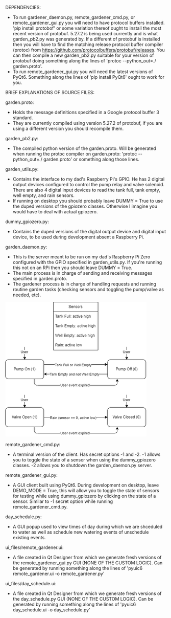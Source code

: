 DEPENDENCIES:
  - To run gardener_daemon.py, remote_gardener_cmd.py, or remote_gardener_gui.py you will need to have protocol buffers installed. 'pip install protobof' or some variation thereof ought to install the most recent version of protobuf. 5.27.2 is being used currently and is what garden_pb2.py was generated by. If a different of protobuf is installed then you will have to find the matching release protocol buffer compiler (protoc) from https://github.com/protocolbuffers/protobuf/releases. You can then compile a new garden_pb2.py suitable for your version of protobuf doing something along the lines of 'protoc --python_out=./ garden.proto'.
  - To run remote_gardener_gui.py you will need the latest versions of PyQt6. Something along the lines of 'pip install PyQt6' ought to work for you.

BRIEF EXPLANATIONS OF SOURCE FILES:

garden.proto:
  - Holds the message definitions specified in a Google protocol buffer 3 standard.
  - They are currently compiled using version 5.27.2 of protobuf, if you are using a different version you should recompile them.

garden_pb2.py:
  - The compiled python version of the garden.proto. Will be generated when running the protoc compiler on garden.proto: 'protoc --python_out=./ garden.proto' or something along those lines.

garden_utils.py:
  - Contains the interface to my dad's Raspberry Pi's GPIO. He has 2 digital output devices configured to control the pump relay and valve solenoid. There are also 4 digital input devices to read the tank full, tank empty, well empty, and rain sensors.
  - If running on desktop you should probably leave DUMMY = True to use the duped versions of the gpiozero classes. Otherwise I imagine you would have to deal with actual gpiozero.

dummy_gpiozero.py:
  - Contains the duped versions of the digital output device and digital input device, to be used during development absent a Raspberry Pi.

garden_daemon.py:
  - This is the server meant to be run on my dad's Raspberry Pi Zero configured with the GPIO specified in garden_utils.py. If you're running this not on an RPi then you should leave DUMMY = True.
  - The main process is in charge of sending and receiving messages specified in garden.proto.
  - The gardener process is in charge of handling requests and running routine garden tasks (checking sensors and toggling the pump/valve as needed, etc).

![Pump and Valve simple state machines](https://github.com/its-pablo/garden/blob/main/diagrams/pump_valve_state_machine.png)

remote_gardener_cmd.py:
  - A terminal version of the client. Has secret options -1 and -2. -1 allows you to toggle the state of a sensor when using the dummy_gpiozero classes. -2 allows you to shutdown the garden_daemon.py server.

remote_gardener_gui.py:
  - A GUI client built using PyQt6. During development on desktop, leave DEMO_MODE = True, this will allow you to toggle the state of sensors for testing while using dummy_gpiozero by clicking on the state of a sensor. Similar to -1 secret option while running remote_gardener_cmd.py.

day_schedule.py:
  - A GUI popup used to view times of day during which we are shceduled to water as well as schedule new watering events of unschedule existing events.

ui_files/remote_gardener.ui:
  -  A file created in Qt Designer from which we generate fresh versions of the remote_gardener_gui.py GUI (NONE OF THE CUSTOM LOGIC). Can be generated by running something along the lines of 'pyuic6 remote_gardener.ui -o remote_gardener.py'

ui_files/day_schedule.ui:
  - A file created in Qt Designer from which we generate fresh versions of the day_schedule.py GUI (NONE OF THE CUSTOM LOGIC). Can be generated by running something along the lines of 'pyuic6 day_schedule.ui -o day_schedule.py'
